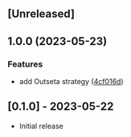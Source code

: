 ## [Unreleased]

## 1.0.0 (2023-05-23)


### Features

* add Outseta strategy ([4cf016d](https://github.com/tiltcamp/omniauth-outseta/commit/4cf016dcac2053085ab72decb05001006a22d818))

## [0.1.0] - 2023-05-22

- Initial release
